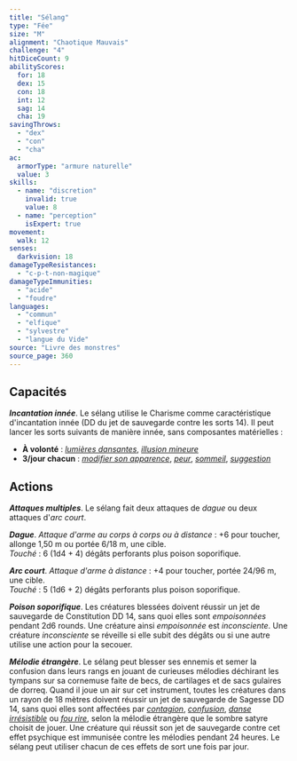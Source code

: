 ```yaml
---
title: "Sélang"
type: "Fée"
size: "M"
alignment: "Chaotique Mauvais"
challenge: "4"
hitDiceCount: 9
abilityScores:
  for: 18
  dex: 15
  con: 18
  int: 12
  sag: 14
  cha: 19
savingThrows:
  - "dex"
  - "con"
  - "cha"
ac:
  armorType: "armure naturelle"
  value: 3
skills:
  - name: "discretion"
    invalid: true
    value: 8
  - name: "perception"
    isExpert: true
movement:
  walk: 12
senses:
  darkvision: 18
damageTypeResistances:
  - "c-p-t-non-magique"
damageTypeImmunities:
  - "acide"
  - "foudre"
languages:
  - "commun"
  - "elfique"
  - "sylvestre"
  - "langue du Vide"
source: "Livre des monstres"
source_page: 360
---
```

## Capacités
_**Incantation innée**_. Le sélang utilise le Charisme comme caractéristique d'incantation innée (DD du jet de sauvegarde contre les sorts 14). Il peut lancer les sorts suivants de manière innée, sans composantes matérielles :
* **À volonté** : [_lumières dansantes_](/grimoire/lumieres-dansantes/), [_illusion mineure_](/grimoire/illusion-mineure/)
* **3/jour chacun** : [_modifier son apparence_](/grimoire/modifier-son-apparence/), [_peur_](/grimoire/peur/), [_sommeil_](/grimoire/sommeil/), [_suggestion_](/grimoire/suggestion/)

## Actions
_**Attaques multiples**_. Le sélang fait deux attaques de _dague_ ou deux attaques d'_arc court_.

_**Dague**_. _Attaque d'arme au corps à corps ou à distance_ : +6 pour toucher, allonge 1,50 m ou portée 6/18 m, une cible.  
_Touché_ : 6 (1d4 + 4) dégâts perforants plus poison soporifique.

_**Arc court**_. _Attaque d'arme à distance_ : +4 pour toucher, portée 24/96 m, une cible.  
_Touché_ : 5 (1d6 + 2) dégâts perforants plus poison soporifique.

_**Poison soporifique**_. Les créatures blessées doivent réussir un jet de sauvegarde de Constitution DD 14, sans quoi elles sont _empoisonnées_ pendant 2d6 rounds. Une créature ainsi _empoisonnée_ est _inconsciente_. Une créature _inconsciente_ se réveille si elle subit des dégâts ou si une autre utilise une action pour la secouer.

_**Mélodie étrangère**_. Le sélang peut blesser ses ennemis et semer la confusion dans leurs rangs en jouant de curieuses mélodies déchirant les tympans sur sa cornemuse faite de becs, de cartilages et de sacs gulaires de dorreq. Quand il joue un air sur cet instrument, toutes les créatures dans un rayon de 18 mètres doivent réussir un jet de sauvegarde de Sagesse DD 14, sans quoi elles sont affectées par [_contagion_](/grimoire/contagion/), [_confusion_](/grimoire/confusion/), [_danse irrésistible_](/grimoire/danse-irresistible/) ou [_fou rire_](/grimoire/fou-rire/), selon la mélodie étrangère que le sombre satyre choisit de jouer. Une créature qui réussit son jet de sauvegarde contre cet effet psychique est immunisée contre les mélodies pendant 24 heures. Le sélang peut utiliser chacun de ces effets de sort une fois par jour.
